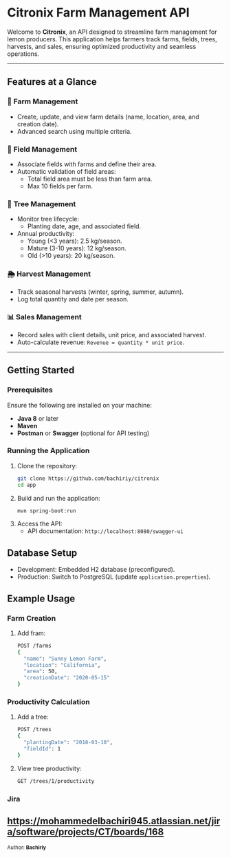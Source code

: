 # Citronix Farm Management API

Welcome to **Citronix**, an API designed to streamline farm management for lemon producers. This application helps farmers track farms, fields, trees, harvests, and sales, ensuring optimized productivity and seamless operations.

---

## Features at a Glance

### 🌾 **Farm Management**
- Create, update, and view farm details (name, location, area, and creation date).
- Advanced search using multiple criteria.

### 🌱 **Field Management**
- Associate fields with farms and define their area.
- Automatic validation of field areas:
  - Total field area must be less than farm area.
  - Max 10 fields per farm.

### 🌳 **Tree Management**
- Monitor tree lifecycle:
  - Planting date, age, and associated field.
- Annual productivity:
  - Young (<3 years): 2.5 kg/season.
  - Mature (3-10 years): 12 kg/season.
  - Old (>10 years): 20 kg/season.

### 🌦 **Harvest Management**
- Track seasonal harvests (winter, spring, summer, autumn).
- Log total quantity and date per season.

### 📊 **Sales Management**
- Record sales with client details, unit price, and associated harvest.
- Auto-calculate revenue: `Revenue = quantity * unit price`.

---

## Getting Started

### Prerequisites
Ensure the following are installed on your machine:
- **Java 8** or later
- **Maven**
- **Postman** or **Swagger** (optional for API testing)

### Running the Application
1. Clone the repository:
   ```bash
   git clone https://github.com/bachiriy/citronix
   cd app
2. Build and run the application:
    ```bash
    mvn spring-boot:run
3. Access the API:
    - API documentation: ```http://localhost:8080/swagger-ui```

## Database Setup
- Development: Embedded H2 database (preconfigured).
- Production: Switch to PostgreSQL (update ```application.properties```).


## Example Usage
### Farm Creation
1. Add fram:
    ```bash
    POST /farms
    {
      "name": "Sunny Lemon Farm",
      "location": "California",
      "area": 50,
      "creationDate": "2020-05-15"
    }
### Productivity Calculation
1. Add a tree:
    ```bash
    POST /trees
    {
      "plantingDate": "2018-03-10",
      "fieldId": 1
    }
2. View tree productivity: 
    ```bash
    GET /trees/1/productivity

### Jira
https://mohammedelbachiri945.atlassian.net/jira/software/projects/CT/boards/168
---
<sup>Author: **Bachiriy**</sup>
